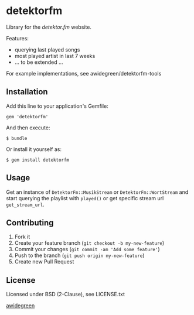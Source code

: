# detektorfm

Library for the *detektor.fm* website.

Features:
* querying last played songs 
* most played artist in last 7 weeks
* ... to be extended ... 

For example implementations, see awidegreen/detektorfm-tools

## Installation

Add this line to your application's Gemfile:

    gem 'detektorfm'

And then execute:

    $ bundle

Or install it yourself as:

    $ gem install detektorfm

## Usage

Get an instance of  `DetektorFm::MusikStream` or `DetektorFm::WortStream` and 
start querying the playlist with `played()` or get specific stream url
`get_stream_url`.

## Contributing

1. Fork it
2. Create your feature branch (`git checkout -b my-new-feature`)
3. Commit your changes (`git commit -am 'Add some feature'`)
4. Push to the branch (`git push origin my-new-feature`)
5. Create new Pull Request

## License                                                            
Licensed under BSD (2-Clause), see LICENSE.txt



[awidegreen](http://github.com/awidegreen)
